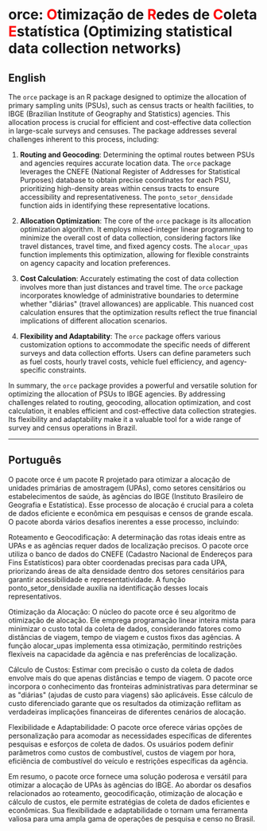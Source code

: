 # orce:  <span style="color:red">O</span>timização de <span style="color:red">R</span>edes de <span style="color:red">C</span>oleta <span style="color:red">E</span>statística (Optimizing statistical data collection networks)

## English 

The `orce` package is an R package designed to optimize the allocation of primary sampling units (PSUs), such as census tracts or health facilities, to IBGE (Brazilian Institute of Geography and Statistics) agencies. This allocation process is crucial for efficient and cost-effective data collection in large-scale surveys and censuses. The package addresses several challenges inherent to this process, including:

1. **Routing and Geocoding**: Determining the optimal routes between PSUs and agencies requires accurate location data. The `orce` package leverages the CNEFE (National Register of Addresses for Statistical Purposes) database to obtain precise coordinates for each PSU, prioritizing high-density areas within census tracts to ensure accessibility and representativeness. The `ponto_setor_densidade` function aids in identifying these representative locations.

2. **Allocation Optimization**: The core of the `orce` package is its allocation optimization algorithm. It employs mixed-integer linear programming to minimize the overall cost of data collection, considering factors like travel distances, travel time, and fixed agency costs. The `alocar_upas` function implements this optimization, allowing for flexible constraints on agency capacity and location preferences.

3. **Cost Calculation**: Accurately estimating the cost of data collection involves more than just distances and travel time. The `orce` package incorporates knowledge of administrative boundaries to determine whether "diárias" (travel allowances) are applicable. This nuanced cost calculation ensures that the optimization results reflect the true financial implications of different allocation scenarios.

4. **Flexibility and Adaptability**: The `orce` package offers various customization options to accommodate the specific needs of different surveys and data collection efforts. Users can define parameters such as fuel costs, hourly travel costs, vehicle fuel efficiency, and agency-specific constraints. 

In summary, the `orce` package provides a powerful and versatile solution for optimizing the allocation of PSUs to IBGE agencies. By addressing challenges related to routing, geocoding, allocation optimization, and cost calculation, it enables efficient and cost-effective data collection strategies. Its flexibility and adaptability make it a valuable tool for a wide range of survey and census operations in Brazil. 



---------

## Português 
O pacote orce é um pacote R projetado para otimizar a alocação de unidades primárias de amostragem (UPAs), como setores censitários ou estabelecimentos de saúde, às agências do IBGE (Instituto Brasileiro de Geografia e Estatística). Esse processo de alocação é crucial para a coleta de dados eficiente e econômica em pesquisas e censos de grande escala. O pacote aborda vários desafios inerentes a esse processo, incluindo:

Roteamento e Geocodificação: A determinação das rotas ideais entre as UPAs e as agências requer dados de localização precisos. O pacote orce utiliza o banco de dados do CNEFE (Cadastro Nacional de Endereços para Fins Estatísticos) para obter coordenadas precisas para cada UPA, priorizando áreas de alta densidade dentro dos setores censitários para garantir acessibilidade e representatividade. A função ponto_setor_densidade auxilia na identificação desses locais representativos.

Otimização da Alocação: O núcleo do pacote orce é seu algoritmo de otimização de alocação. Ele emprega programação linear inteira mista para minimizar o custo total da coleta de dados, considerando fatores como distâncias de viagem, tempo de viagem e custos fixos das agências. A função alocar_upas implementa essa otimização, permitindo restrições flexíveis na capacidade da agência e nas preferências de localização.

Cálculo de Custos: Estimar com precisão o custo da coleta de dados envolve mais do que apenas distâncias e tempo de viagem. O pacote orce incorpora o conhecimento das fronteiras administrativas para determinar se as "diárias" (ajudas de custo para viagens) são aplicáveis. Esse cálculo de custo diferenciado garante que os resultados da otimização reflitam as verdadeiras implicações financeiras de diferentes cenários de alocação.

Flexibilidade e Adaptabilidade: O pacote orce oferece várias opções de personalização para acomodar as necessidades específicas de diferentes pesquisas e esforços de coleta de dados. Os usuários podem definir parâmetros como custos de combustível, custos de viagem por hora, eficiência de combustível do veículo e restrições específicas da agência.

Em resumo, o pacote orce fornece uma solução poderosa e versátil para otimizar a alocação de UPAs às agências do IBGE. Ao abordar os desafios relacionados ao roteamento, geocodificação, otimização de alocação e cálculo de custos, ele permite estratégias de coleta de dados eficientes e econômicas. Sua flexibilidade e adaptabilidade o tornam uma ferramenta valiosa para uma ampla gama de operações de pesquisa e censo no Brasil.

